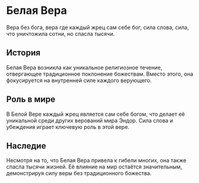 # Белая Вера

Вера без бога, вера где каждый жрец сам себе бог, сила слова, сила, что уничтожила сотни, но спасла тысячи.

## История

Белая Вера возникла как уникальное религиозное течение, отвергающее традиционное поклонение божествам. Вместо этого, она фокусируется на внутренней силе каждого верующего.

## Роль в мире

В Белой Вере каждый жрец является сам себе богом, что делает её уникальной среди других верований мира Эндор. Сила слова и убеждения играет ключевую роль в этой вере.

## Наследие

Несмотря на то, что Белая Вера привела к гибели многих, она также спасла тысячи жизней. Её влияние на мир остаётся значительным, демонстрируя силу веры без традиционного божества. 